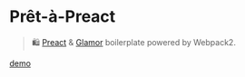 # Prêt-à-Preact
> 🛍️  [Preact](https://github.com/developit/preact) & [Glamor](https://github.com/threepointone/glamor) boilerplate powered by Webpack2.

[demo](https://pret-a-preact.now.sh)
